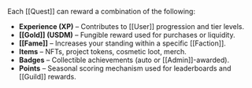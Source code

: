 
Each [[Quest]] can reward a combination of the following:

- **Experience (XP)** – Contributes to [[User]] progression and tier levels.
- **[[Gold]] (USDM)** – Fungible reward used for purchases or liquidity.
- **[[Fame]]** – Increases your standing within a specific [[Faction]].
- **Items** – NFTs, project tokens, cosmetic loot, merch.
- **Badges** – Collectible achievements (auto or [[Admin]]-awarded).
- **Points** – Seasonal scoring mechanism used for leaderboards and [[Guild]] rewards.